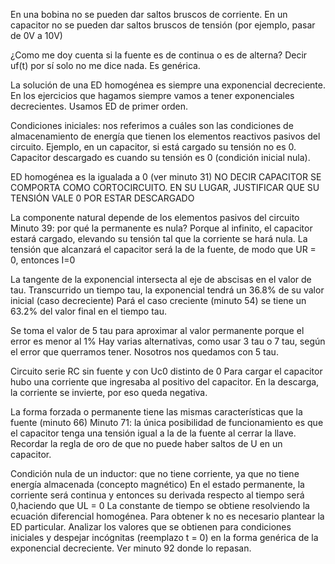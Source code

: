 En una bobina no se pueden dar saltos bruscos de corriente.
En un capacitor no se pueden dar saltos bruscos de tensión (por ejemplo, pasar de 0V a 10V)

¿Como me doy cuenta si la fuente es de continua o es de alterna?
Decir uf(t) por sí solo no me dice nada. Es genérica.

La solución de una ED homogénea es siempre una exponencial decreciente.
En los ejercicios que hagamos siempre vamos a tener exponenciales decrecientes.
Usamos ED de primer orden. 

Condiciones iniciales: nos referimos a cuáles son las condiciones de almacenamiento de energía que tienen los elementos reactivos pasivos del circuito.
Ejemplo, en un capacitor, si está cargado su tensión no es 0.
Capacitor descargado es cuando su tensión es 0 (condición inicial nula).

ED homogénea es la igualada a 0 (ver minuto 31)
NO DECIR CAPACITOR SE COMPORTA COMO CORTOCIRCUITO. 
EN SU LUGAR, JUSTIFICAR QUE SU TENSIÓN VALE 0 POR ESTAR DESCARGADO 

La componente natural depende de los elementos pasivos del circuito
Minuto 39: por qué la permanente es nula? Porque al infinito, el capacitor estará cargado, elevando su tensión tal que la corriente se hará nula. 
La tensión que alcanzará el capacitor será la de la fuente, de modo que UR = 0, entonces I=0

La tangente de la exponencial intersecta al eje de abscisas en el valor de tau.
Transcurrido un tiempo tau, la exponencial tendrá un 36.8% de su valor inicial (caso decreciente) 
Pará el caso creciente (minuto 54) se tiene un 63.2% del valor final en el tiempo tau. 

Se toma el valor de 5 tau para aproximar al valor permanente porque el error es menor al 1%
Hay varias alternativas, como usar 3 tau o 7 tau, según el error que querramos tener.
Nosotros nos quedamos con 5 tau. 

Circuito serie RC sin fuente y con Uc0 distinto de 0
Para cargar el capacitor hubo una corriente que ingresaba al positivo del capacitor.
En la descarga, la corriente se invierte, por eso queda negativa. 

La forma forzada o permanente tiene las mismas características que la fuente (minuto 66)
Minuto 71: la única posibilidad de funcionamiento es que el capacitor tenga una tensión igual a la de la fuente al cerrar la llave.
Recordar la regla de oro de que no puede haber saltos de U en un capacitor. 

Condición nula de un inductor: que no tiene corriente, ya que no tiene energía almacenada (concepto magnético)
En el estado permanente, la corriente será continua y entonces su derivada respecto al tiempo será 0,haciendo que UL = 0
La constante de tiempo se obtiene resolviendo la ecuación diferencial homogénea.
Para obtener k no es necesario plantear la ED particular.
Analizar los valores que se obtienen para condiciones iniciales y despejar incógnitas (reemplazo t = 0) en la forma genérica de la exponencial decreciente.
Ver minuto 92 donde lo repasan.

